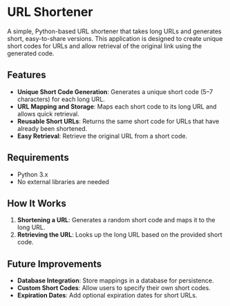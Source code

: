 # URL Shortener

A simple, Python-based URL shortener that takes long URLs and generates short, easy-to-share versions. This application is designed to create unique short codes for URLs and allow retrieval of the original link using the generated code.

## Features

- **Unique Short Code Generation**: Generates a unique short code (5–7 characters) for each long URL.
- **URL Mapping and Storage**: Maps each short code to its long URL and allows quick retrieval.
- **Reusable Short URLs**: Returns the same short code for URLs that have already been shortened.
- **Easy Retrieval**: Retrieve the original URL from a short code.

## Requirements

- Python 3.x
- No external libraries are needed

## How It Works

1. **Shortening a URL**: Generates a random short code and maps it to the long URL.
2. **Retrieving the URL**: Looks up the long URL based on the provided short code.

## Future Improvements

- **Database Integration**: Store mappings in a database for persistence.
- **Custom Short Codes**: Allow users to specify their own short codes.
- **Expiration Dates**: Add optional expiration dates for short URLs.
